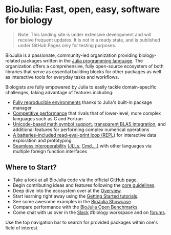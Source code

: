 # BioJulia: Fast, open, easy, software for biology

> Note: This landing site is under extensive development and will receive frequent updates. 
> It is not in a ready state, and is published under GitHub Pages only for testing purposes. 

BioJulia is a passionate, community-led organization providing biology-related packages written 
in the [Julia programming language](https://julialang.org/). The organization offers a comprehensive, 
fully open-source ecosystem of both libraries that serve as essential building blocks for other packages 
as well as interactive tools for everyday tasks and workflows. 

Biologists are fully empowered by Julia to easily tackle domain-specific challenges, taking advantage of features including:
- [Fully reproducible environments](https://pkgdocs.julialang.org/v1/environments/) thanks to Julia's built-in package manager
- [Competitive performance](https://julialang.org/benchmarks/) that rivals that of lower-level, more complex languages such as C and Fortran
- [Unicode-based math symbol support](https://docs.julialang.org/en/v1/manual/unicode-input/), [transparent BLAS integration](https://docs.julialang.org/en/v1/stdlib/LinearAlgebra/#man-linalg), and additional features for performing complex numerical operations   
- [A batteries-included read-eval-print loop (REPL)](https://docs.julialang.org/en/v1/stdlib/REPL/#The-Julia-REPL) for interactive data exploration and prototyping
- [Seamless interoperability](https://docs.julialang.org/en/v1/manual/calling-c-and-fortran-code/#Calling-C-and-Fortran-Code) [(JLLs,](https://docs.binarybuilder.org/stable/#Project-flow) [Cmd,...)](https://docs.julialang.org/en/v1/manual/running-external-programs/#Running-External-Programs) with other languages via multiple foreign function interfaces

## Where to Start?

  - Take a look at all BioJulia code via the official [GitHub page](https://github.com/BioJulia).
  - Begin contributing ideas and features following the [core guidelines](https://github.com/BioJulia/Contributing.git).
  - Deep dive into the ecosystem over at the [Overview]().
  - Start learning right away using the [Getting Started tutorials]().
  - See some awesome examples in the [BioJulia Showcase]().
  - Compare performance with the [BioJulia Open Benchmarks]().
  - Come chat with us over in the [Slack](https://julialang.org/slack/) #biology workspace and on [forums](https://discourse.julialang.org/).

Use the top navigation bar to search for provided packages within one's field of interest.

